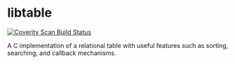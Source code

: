 # libtable

<a href="https://scan.coverity.com/projects/sgerbino-libtable">
  <img alt="Coverity Scan Build Status"
       src="https://scan.coverity.com/projects/7249/badge.svg"/>
</a>

A C implementation of a relational table with useful features such as sorting, searching, and callback mechanisms.
